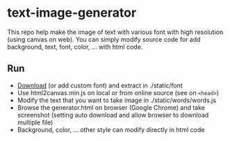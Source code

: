 # text-image-generator
This repo help make the image of text with various font with high resolution (using canvas on web). You can simply modify source code for add background, text, font, color, ... with html code.

## Run
- [Download](https://drive.google.com/file/d/1v_pd4Kim8Jjyt0iQypjuN5bI6cfA_ElQ/view?usp=sharing) (or add custom font) and extract in ./static/font
- Use html2canvas.min.js on local or from online source (see on `<head>`)
- Modify the text that you want to take image in ./static/words/words.js
- Browse the generator.html on browser (Google Chrome) and take screenshot (setting auto download and allow browser to download multiple file)
- Background, color, ... other style can modify directly in html code
